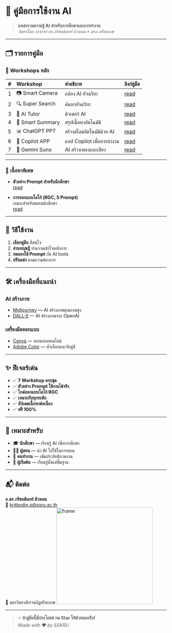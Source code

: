 # 🎨 คู่มือการใช้งาน AI

> **แหล่งรวมความรู้ AI สำหรับการศึกษาและการทำงาน**  
> _จัดทำโดย อาจารย์ ดร.กริชบดินทร์ ผิวหอม • มรภ ศรีสะเกษ_

---

## 🗂️ รายการคู่มือ

### 🔗 **Workshops หลัก**

| # | Workshop | คำอธิบาย           | ลิงก์คู่มือ |
|:---------|:---------|:-------------------|:------------|
| 1 |📷 Smart Camera     | กล้อง AI อัจฉริยะ            | [read](https://kritbodin.github.io/AI-SSKRU/smart-camera/index.html) |
| 2 |🔍 Super Search     | ค้นหาอัจฉริยะ                | [read](https://kritbodin.github.io/AI-SSKRU/super-search/index.html) |
| 3 |🤖 AI Tutor         | ติวเตอร์ AI                   | [read](https://kritbodin.github.io/AI-SSKRU/ai-tutor/index.html) |
| 4 | 📄 Smart Summary    | สรุปเนื้อหาอัตโนมัติ         | [read](https://kritbodin.github.io/AI-SSKRU/smart-summary/index.html) |
| 5 | 📊 ChatGPT PPT      | สร้างสไลด์อัตโนมัติด้วย AI    | [read](https://kritbodin.github.io/AI-SSKRU/chatGPT-PPT/index.html) |
| 6 | 🚀 Copilot APP      | แอป Copilot เพื่อการทำงาน      | [read](https://kritbodin.github.io/AI-SSKRU/MS-Copilot-app/index.html) |
| 7 | 🎵 Gemini Suno      | AI สร้างเพลงและเสียง           | [read](https://kritbodin.github.io/AI-SSKRU/Gemin-Suno/index.html) |

---

### 🎯 **เนื้อหาพิเศษ**

- **ตัวอย่าง Prompt สำหรับนักศึกษา**  
  [read](https://kritbodin.github.io/AI-SSKRU/Prompt-ST/index.html)

- **การออกแบบโลโก้ (RGC, 5 Prompt)**  
  เหมาะสำหรับชมรมนักศึกษา  
  [read](./logo-design/)

---

## 🚀 วิธีใช้งาน

1. **เลือกคู่มือ** ที่สนใจ
2. **อ่านทฤษฎี** ทำความเข้าใจหลักการ
3. **ทดลองใช้ Prompt** กับ AI tools
4. **ปรับแต่ง** ตามความต้องการ

---

## 🛠️ เครื่องมือที่แนะนำ

### AI สร้างภาพ
- [Midjourney](https://midjourney.com) — AI สร้างภาพคุณภาพสูง  
- [DALL-E](https://openai.com/dall-e-2) — AI สร้างภาพจาก OpenAI  

### เครื่องมือออกแบบ
- [Canva](https://canva.com) — ออกแบบออนไลน์  
- [Adobe Color](https://color.adobe.com) — ตัวเลือกและจับคู่สี  

---

## ✨ ฟีเจอร์เด่น

- ✅ **7 Workshop ครบชุด**
- ✅ **ตัวอย่าง Prompt ใช้งานได้จริง**
- ✅ **ไกด์ออกแบบโลโก้ RGC**
- ✅ **เหมาะกับทุกระดับ**
- ✅ **อัปเดตเนื้อหาต่อเนื่อง**
- ✅ **ฟรี 100%**

---

## 👤 เหมาะสำหรับ

- 🎓 **นักศึกษา** — เรียนรู้ AI เพื่อการศึกษา  
- 👨‍🏫 **ผู้สอน** — นำ AI ไปใช้ในการสอน  
- 💼 **คนทำงาน** — เพิ่มประสิทธิภาพงาน  
- 🚀 **ผู้เริ่มต้น** — เรียนรู้ตั้งแต่พื้นฐาน

---

## 📬 ติดต่อ

**อ.ดร.กริชบดินทร์ ผิวหอม**  
📧 kritbodin.p@ssru.ac.th  
🏫 มหาวิทยาลัยราชภัฏศรีสะเกษ
<img width="300" height="300" alt="frame" src="https://github.com/user-attachments/assets/d362c2a5-99c8-4d49-89e3-dc130777e205" />


---

> ⭐ **ถ้าคู่มือนี้มีประโยชน์ กด Star ให้ด้วยนะครับ!**  
> _Made with ❤️ by SSKRU_
